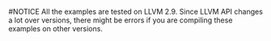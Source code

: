 #NOTICE
All the examples are tested on LLVM 2.9.
Since LLVM API changes a lot over versions, there might be errors if you are compiling these examples on other versions.
